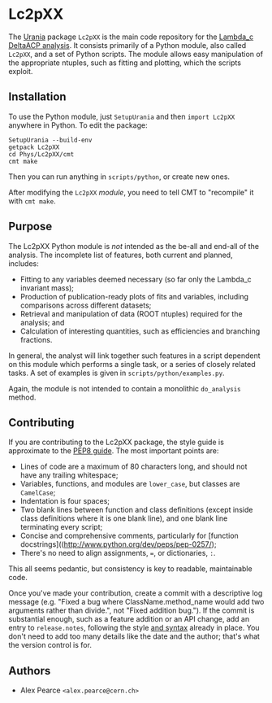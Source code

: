 Lc2pXX
======

The [Urania](http://lhcb-release-area.web.cern.ch/LHCb-release-area/DOC/urania/) package `Lc2pXX` is the main code repository for the [Lambda_c DeltaACP analysis](https://twiki.cern.ch/twiki/bin/viewauth/LHCbPhysics/LcTophhDACP).
It consists primarily of a Python module, also called `Lc2pXX`, and a set of Python scripts.
The module allows easy manipulation of the appropriate ntuples, such as fitting and plotting, which the scripts exploit.

Installation
------------

To use the Python module, just `SetupUrania` and then `import Lc2pXX` anywhere in Python.
To edit the package:

    SetupUrania --build-env
    getpack Lc2pXX
    cd Phys/Lc2pXX/cmt
    cmt make

Then you can run anything in `scripts/python`, or create new ones.

After modifying the `Lc2pXX` *module*, you need to tell CMT to "recompile" it with `cmt make`.

Purpose
-------

The Lc2pXX Python module is *not* intended as the be-all and end-all of the analysis.
The incomplete list of features, both current and planned, includes:

* Fitting to any variables deemed necessary (so far only the Lambda_c invariant mass);
* Production of publication-ready plots of fits and variables, including comparisons across different datasets;
* Retrieval and manipulation of data (ROOT ntuples) required for the analysis; and
* Calculation of interesting quantities, such as efficiencies and branching fractions.

In general, the analyst will link together such features in a script dependent on this module which performs a single task, or a series of closely related tasks.
A set of examples is given in `scripts/python/examples.py`.

Again, the module is not intended to contain a monolithic `do_analysis` method.

Contributing
------------

If you are contributing to the Lc2pXX package, the style guide is approximate to the [PEP8 guide](http://www.python.org/dev/peps/pep-0008/).
The most important points are:

* Lines of code are a maximum of 80 characters long, and should not have any trailing whitespace;
* Variables, functions, and modules are `lower_case`, but classes are `CamelCase`;
* Indentation is four spaces;
* Two blank lines between function and class definitions (except inside class definitions where it is one blank line), and one blank line terminating every script;
* Concise and comprehensive comments, particularly for [function docstrings]((http://www.python.org/dev/peps/pep-0257/);
* There's no need to align assignments, `=`, or dictionaries, `:`.

This all seems pedantic, but consistency is key to readable, maintainable code.

Once you've made your contribution, create a commit with a descriptive log message (e.g. "Fixed a bug where ClassName.method_name would add two arguments rather than divide.", not "Fixed addition bug.").
If the commit is substantial enough, such as a feature addition or an API change, add an entry to `release.notes`, following the style [and syntax](http://daringfireball.net/projects/markdown/) already in place.
You don't need to add too many details like the date and the author; that's what the version control is for.

Authors
-------

* Alex Pearce `<alex.pearce@cern.ch>`

